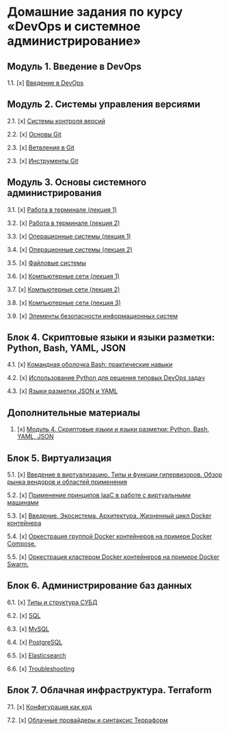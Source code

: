# Домашние задания по курсу «DevOps и системное администрирование» 

## Модуль 1. Введение в DevOps

1.1. [x] [Введение в DevOps](01-intro-01/README.md)

## Модуль 2. Системы управления версиями

2.1. [x] [Системы контроля версий](02-git-01-vcs/README.md)

2.2. [x] [Основы Git](02-git-02-base/README.md)

2.3. [x] [Ветвления в Git](02-git-03-branching/README.md)

2.3. [x] [Инструменты Git](02-git-04-tools/README.md)

## Модуль 3. Основы системного администрирования

3.1. [x] [Работа в терминале (лекция 1)](03-sysadmin-01-terminal/README.md)

3.2. [x] [Работа в терминале (лекция 2)](03-sysadmin-02-terminal/README.md)

3.3. [х] [Операционные системы (лекция 1)](03-sysadmin-03-os/README.md)

3.4. [х] [Операционные системы (лекция 2)](03-sysadmin-04-os/README.md)

3.5. [х] [Файловые системы](03-sysadmin-05-fs/README.md)

3.6. [x] [Компьютерные сети (лекция 1)](03-sysadmin-06-net/README.md)

3.7. [х] [Компьютерные сети (лекция 2)](03-sysadmin-07-net/README.md)

3.8. [х] [Компьютерные сети (лекция 3)](03-sysadmin-08-net/README.md)

3.9. [х] [Элементы безопасности информационных систем](03-sysadmin-09-security/README.md)

## Блок 4. Скриптовые языки и языки разметки: Python, Bash, YAML, JSON

4.1. [х] [Командная оболочка Bash: практические навыки](04-script-01-bash/README.md)

4.2. [x] [Использование Python для решения типовых DevOps задач](04-script-02-py/README.md)

4.3. [x] [Языки разметки JSON и YAML](04-script-03-yaml/README.md)

## Дополнительные материалы

1. [x] [Модуль 4. Скриптовые языки и языки разметки: Python, Bash, YAML, JSON](04-script-03-yaml/additional-info/README.md)

## Блок 5. Виртуализация

5.1. [х] [Введение в виртуализацию. Типы и функции гипервизоров. Обзор рынка вендоров и областей применения](05-virt-01-basics/README.md)

5.2. [x] [Применение принципов IaaC в работе с виртуальными машинами](05-virt-02-iaac/README.md)

5.3. [x] [Введение. Экосистема. Архитектура. Жизненный цикл Docker контейнера](05-virt-03-docker/README.md)

5.4. [x] [Оркестрация группой Docker контейнеров на примере Docker Compose.](05-virt-04-docker-compose/README.md)

5.5. [x] [Оркестрация кластером Docker контейнеров на примере Docker Swarm.](05-virt-05-docker-swarm/README.md)

## Блок 6. Администрирование баз данных

6.1. [x] [Типы и структура СУБД](06-db-01-basics/README.md)

6.2. [x] [SQL](06-db-02-sql/README.md)

6.3. [x] [MySQL](06-db-03-mysql/README.md)

6.4. [x] [PostgreSQL](06-db-04-postgresql/README.md)

6.5. [x] [Elasticsearch](06-db-05-elasticsearch/README.md)

6.6. [x] [Troubleshooting](06-db-06-troobleshooting/README.md)

## Блок 7. Облачная инфраструктура. Terraform

7.1. [x] [Конфигурация как код](07-terraform-01-intro/README.md)

7.2. [x] [Облачные провайдеры и синтаксис Терраформ](07-terraform-02-syntax/README.md)
